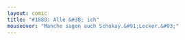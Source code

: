 ```yaml
---
layout: comic
title: "#1888: Alle &#38; ich"
mouseover: "Manche sagen auch Schokay.&#91;Lecker.&#93;"
---
```

